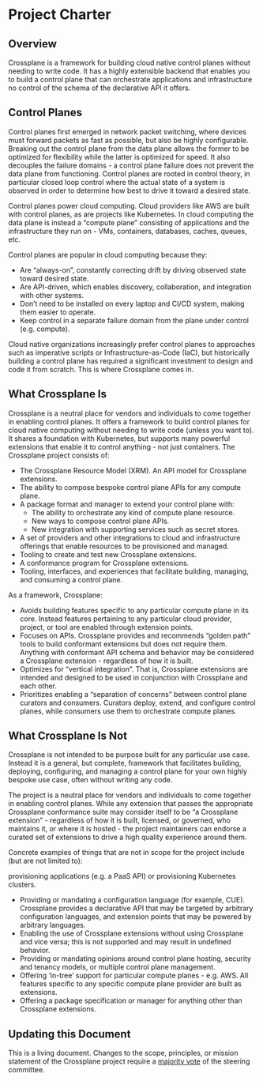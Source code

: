 # Project Charter

## Overview

Crossplane is a framework for building cloud native control planes without
needing to write code. It has a highly extensible backend that enables you to
build a control plane that can orchestrate applications and infrastructure no
control of the schema of the declarative API it offers.

## Control Planes

Control planes first emerged in network packet switching, where devices must
forward packets as fast as possible, but also be highly configurable. Breaking
out the control plane from the data plane allows the former to be optimized for
flexibility while the latter is optimized for speed. It also decouples the
failure domains - a control plane failure does not prevent the data plane from
functioning. Control planes are rooted in control theory, in particular closed
loop control where the actual state of a system is observed in order to
determine how best to drive it toward a desired state.

Control planes power cloud computing. Cloud providers like AWS are built with
control planes, as are projects like Kubernetes. In cloud computing the data
plane is instead a “compute plane” consisting of applications and the
infrastructure they run on - VMs, containers, databases, caches, queues, etc.

Control planes are popular in cloud computing because they:

* Are “always-on”, constantly correcting drift by driving observed state toward
  desired state.
* Are API-driven, which enables discovery, collaboration, and integration with
  other systems.
* Don’t need to be installed on every laptop and CI/CD system, making them
  easier to operate.
* Keep control in a separate failure domain from the plane under control (e.g.
  compute).

Cloud native organizations increasingly prefer control planes to approaches such
as imperative scripts or Infrastructure-as-Code (IaC), but historically building
a control plane has required a significant investment to design and code it from
scratch. This is where Crossplane comes in.

## What Crossplane Is

Crossplane is a neutral place for vendors and individuals to come together in
enabling control planes. It offers a framework to build control planes for cloud
native computing without needing to write code (unless you want to). It shares a
foundation with Kubernetes, but supports many powerful extensions that enable it
to control anything - not just containers. The Crossplane project consists of:

* The Crossplane Resource Model (XRM). An API model for Crossplane extensions.
* The ability to compose bespoke control plane APIs for any compute plane.
* A package format and manager to extend your control plane with:
  * The ability to orchestrate any kind of compute plane resource.
  * New ways to compose control plane APIs.
  * New integration with supporting services such as secret stores.
* A set of providers and other integrations to cloud and infrastructure
  offerings that enable resources to be provisioned and managed.
* Tooling to create and test new Crossplane extensions.
* A conformance program for Crossplane extensions.
* Tooling, interfaces, and experiences that facilitate building, managing, and
  consuming a control plane.

As a framework, Crossplane:

* Avoids building features specific to any particular compute plane in its core.
  Instead features pertaining to any particular cloud provider, project, or tool
  are enabled through extension points.
* Focuses on APIs. Crossplane provides and recommends “golden path” tools to
  build conformant extensions but does not require them. Anything with
  conformant API schema and behavior may be considered a Crossplane extension -
  regardless of how it is built. 
* Optimizes for “vertical integration”. That is, Crossplane extensions are
  intended and designed to be used in conjunction with Crossplane and each
  other.
* Prioritizes enabling a “separation of concerns” between control plane curators
  and consumers. Curators deploy, extend, and configure control planes, while
  consumers use them to orchestrate compute planes.

## What Crossplane Is Not
Crossplane is not intended to be purpose built for any particular use case.
Instead it is a general, but complete, framework that facilitates building,
deploying, configuring, and managing a control plane for your own highly bespoke
use case, often without writing any code.

The project is a neutral place for vendors and individuals to come together in
enabling control planes. While any extension that passes the appropriate
Crossplane conformance suite may consider itself to be
“a Crossplane extension” - regardless of how it is built, licensed, or governed,
who maintains it, or where it is hosted - the project maintainers can endorse
a curated set of extensions to drive a high quality experience around them.

Concrete examples of things that are not in scope for the project include (but
are not limited to):

  provisioning applications (e.g. a PaaS API) or provisioning Kubernetes
  clusters. 
* Providing or mandating a configuration language (for example, CUE). Crossplane
  provides a declarative API that may be targeted by arbitrary configuration
  languages, and extension points that may be powered by arbitrary languages.
* Enabling the use of Crossplane extensions without using Crossplane and vice
  versa; this is not supported and may result in undefined behavior.
* Providing or mandating opinions around control plane hosting, security and
  tenancy models, or multiple control plane management.
* Offering ‘in-tree’ support for particular compute planes - e.g. AWS. All
  features specific to any specific compute plane provider are built as
  extensions.
* Offering a package specification or manager for anything other than Crossplane
  extensions.
## Updating this Document

This is a living document. Changes to the scope, principles, or mission
statement of the Crossplane project require a [majority vote][sc-voting] of the
steering committee.

[sc-voting]: https://github.com/crossplane/crossplane/blob/main/GOVERNANCE.md#updating-the-governance
